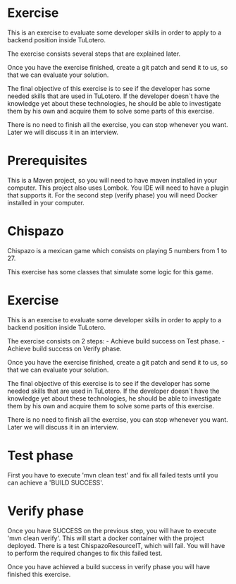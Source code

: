 # Exercise

This is an exercise to evaluate some developer skills in order to apply to a backend position inside TuLotero.
 
The exercise consists several steps that are explained later.
    
Once you have the exercise finished, create a git patch and send it to us, so that we can evaluate your solution.

The final objective of this exercise is to see if the developer has some needed skills that are used in TuLotero.
If the developer doesn´t have the knowledge yet about these technologies, he should be able to investigate them
by his own and acquire them to solve some parts of this exercise.

There is no need to finish all the exercise, you can stop whenever you want. Later we will discuss it in an interview.

# Prerequisites

This is a Maven project, so you will need to have maven installed in your computer.
This project also uses Lombok. You IDE will need to have a plugin that supports it.
For the second step (verify phase) you will need Docker installed in your computer.

# Chispazo

Chispazo is a mexican game which consists on playing 5 numbers from 1 to 27.

This exercise has some classes that simulate some logic for this game.

# Exercise

This is an exercise to evaluate some developer skills in order to apply to a backend position inside TuLotero.
 
The exercise consists on 2 steps:
    - Achieve build success on Test phase.
    - Achieve build success on Verify phase.
    
Once you have the exercise finished, create a git patch and send it to us, so that we can evaluate your solution.

The final objective of this exercise is to see if the developer has some needed skills that are used in TuLotero.
If the developer doesn´t have the knowledge yet about these technologies, he should be able to investigate them
by his own and acquire them to solve some parts of this exercise.

There is no need to finish all the exercise, you can stop whenever you want. Later we will discuss it in an interview.

# Test phase

First you have to execute 'mvn clean test' and fix all failed tests until you can achieve a 'BUILD SUCCESS'.

# Verify phase

Once you have SUCCESS on the previous step, you will have to execute 'mvn clean verify'. 
This will start a docker container with the project deployed. 
There is a test ChispazoResourceIT, which will fail. You will have to perform the required changes 
to fix this failed test.

Once you have achieved a build success in verify phase you will have finished this exercise.
